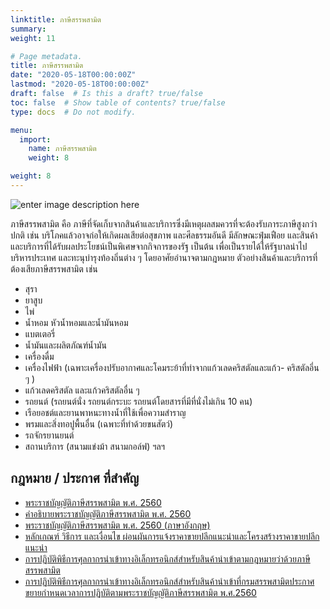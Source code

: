 ```yaml
---
linktitle: ภาษีสรรพสามิต
summary: 
weight: 11

# Page metadata.
title: ภาษีสรรพสามิต
date: "2020-05-18T00:00:00Z"
lastmod: "2020-05-18T00:00:00Z"
draft: false  # Is this a draft? true/false
toc: false  # Show table of contents? true/false
type: docs  # Do not modify.

menu:
  import:
    name: ภาษีสรรพสามิต
    weight: 8

weight: 8
---
```


![enter image description here](https://blobscdn.gitbook.com/v0/b/gitbook-28427.appspot.com/o/assets%2F-LlVhH2uMzkQQNM73WMS%2F-LsZj7zJJapJJjs5Zg2J%2F-LsZjQ1QhWpRqEz35NyG%2Fexcise_logo.jpg?alt=media&token=c2a0d657-ef4c-45e7-8b22-3b2d4eee8cfd)

ภาษีสรรพสามิต คือ ภาษีที่จัดเก็บจากสินค้าและบริการซึ่งมีเหตุผลสมควรที่จะต้องรับภาระภาษีสูงกว่าปกติ เช่น บริโภคแล้วอาจก่อให้เกิดผลเสียต่อสุขภาพ และศีลธรรมอันดี มีลักษณะฟุ่มเฟือย และสินค้าและบริการที่ได้รับผลประโยชน์เป็นพิเศษจากกิจการของรัฐ เป็นต้น เพื่อเป็นรายได้ให้รัฐบาลนำไปบริหารประเทศ และทะนุบำรุงท้องถิ่นต่าง ๆ โดยอาศัยอำนาจตามกฎหมาย ตัวอย่างสินค้าและบริการที่ต้องเสียภาษีสรรพสามิต เช่น

- สุรา
- ยาสูบ
- ไพ่
- น้ำหอม หัวน้ำหอมและน้ำมันหอม
- แบตเตอรี่
- น้ำมันและผลิตภัณฑ์น้ำมัน
- เครื่องดื่ม
- เครื่องไฟฟ้า (เฉพาะเครื่องปรับอากาศและโคมระย้าที่ทำจากแก้วเลดคริสตัลและแก้ว- คริสตัลอี่น ๆ )
- แก้วเลดคริสตัล และแก้วคริสตัลอื่น ๆ
- รถยนต์ (รถยนต์นั่ง รถยนต์กระบะ รถยนต์โดยสารที่มีที่นั่งไม่เกิน 10 คน)
- เรือยอชต์และยานพาหนะทางน้ำที่ใช้เพื่อความสำราญ
- พรมและสิ่งทอปูพื้นอื่น (เฉพาะที่ทำด้วยขนสัตว์)
- รถจักรยานยนต์
- สถานบริการ (สนามแข่งม้า สนามกอล์ฟ) ฯลฯ

## กฎหมาย / ประกาศ ที่สำคัญ

-   [พระราชบัญญัติภาษีสรรพสามิต พ.ศ. 2560](https://www.excise.go.th/cs/groups/public/documents/document/dwnt/mjcz/~edisp/uatucm273088.pdf)    
-   [คำอธิบายพระราชบัญญัติภาษีสรรพสามิต พ.ศ. 2560](https://www.excise.go.th/cs/groups/public/documents/document/dwnt/mjk4/~edisp/uatucm298930.pdf)    
-   [พระราชบัญญัติภาษีสรรพสามิต พ.ศ. 2560 (ภาษาอังกฤษ)](https://www.excise.go.th/cs/groups/public/documents/document/dwnt/mjk4/~edisp/uatucm298729.pdf)
-   [หลักเกณฑ์ วิธีการ และเงื่อนไข ผ่อนผันการแจ้งราคาขายปลีกแนะนําและโครงสร้างราคาขายปลีกแนะนํา](https://github.com/ecs-support/knowledge-center/raw/master/data/exampt-price-retail.pdf)
- [การปฏิบัติพิธีการศุลกากรนำเข้าทางอิเล็กทรอนิกส์สำหรับสินค้านำเข้าตามกฎหมายว่าด้วยภาษีสรรพสามิต](http://th.customs.go.th/cont_strc_download_with_docno_date.php?lang=th&top_menu=menu_homepage&current_id=14223132414b505f46464b46464b46)
- [การปฏิบัติพิธีการศุลกากรนำเข้าทางอิเล็กทรอนิกส์สำหรับสินค้านำเข้าที่กรมสรรพสามิตประกาศขยายกำหนดเวลาการปฏิบัติตามพระราชบัญญัติภาษีสรรพสามิต พ.ศ.2560](http://th.customs.go.th/cont_strc_download_with_docno_date.php?lang=th&top_menu=menu_homepage&current_id=14223132414b505f49464b46464b49)
